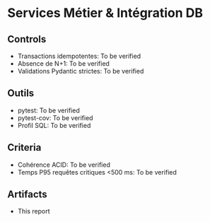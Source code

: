 # Services Métier & Intégration DB

## Controls

- Transactions idempotentes: To be verified
- Absence de N+1: To be verified
- Validations Pydantic strictes: To be verified

## Outils

- pytest: To be verified
- pytest-cov: To be verified
- Profil SQL: To be verified

## Criteria

- Cohérence ACID: To be verified
- Temps P95 requêtes critiques <500 ms: To be verified

## Artifacts

- This report
